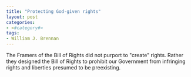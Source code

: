 ```yaml
---
title: "Protecting God-given rights"
layout: post
categories:
- <#category#>
tags:
- William J. Brennan
---
```


The Framers of the Bill of Rights did not purport to "create" rights. Rather they designed the Bill of Rights to prohibit our Government from infringing rights and liberties presumed to be preexisting.
